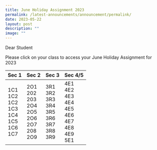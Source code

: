 ```yaml
---
title: June Holiday Assignment 2023
permalink: /latest-announcements/announcement/permalink/
date: 2023-05-22
layout: post
description: ""
image: ""
---
```

Dear Student

Please click on your class to access your June Holiday Assignment for 2023


| Sec 1 | Sec 2 | Sec 3 | Sec 4/5
| -------- | -------- | -------- | -------| 
| 1C1  <br>1C2 <br> 1C2<br>1C3<br>1C4<br>1C5<br>1C6 <br>1C7 | 2O1<br> 202<br> 203<br> 2O4<br>2O5<br>2O6<br>2O7<br>208<br>2O9<br>     | 3R1<br>3R2<br>3R3<br>3R4<br>3R5<br>3R6<br>3R7<br>3R8<br>3R9<br>     |4E1<br>4E2<br>4E3<br>4E4<br>4E5<br>4E6<br>4E7<br>4E8<br>4E9<br>5E1|




